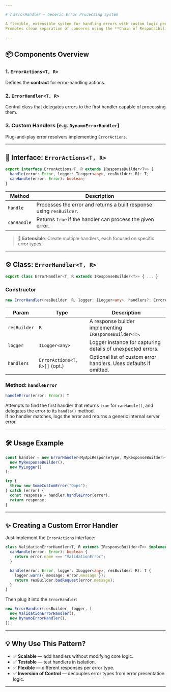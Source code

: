 ```yaml
---

# ❗ ErrorHandler — Generic Error Processing System

A flexible, extensible system for handling errors with custom logic per error type.  
Promotes clean separation of concerns using the **Chain of Responsibility** pattern.

---
```


## 📦 Components Overview

### 1. `ErrorActions<T, R>`  
Defines the **contract** for error-handling actions.

### 2. `ErrorHandler<T, R>`  
Central class that delegates errors to the first handler capable of processing them.

### 3. Custom Handlers (e.g. `DynamoErrorHandler`)  
Plug-and-play error resolvers implementing `ErrorActions`.

---

## 🧩 Interface: `ErrorActions<T, R>`

```ts
export interface ErrorActions<T, R extends IResponseBuilder<T>> {
  handle(error: Error, logger: ILogger<any>, resBuilder: R): T;
  canHandle(error: Error): boolean;
}
```

| Method      | Description                                                                 |
|-------------|-----------------------------------------------------------------------------|
| `handle`    | Processes the error and returns a built response using `resBuilder`.       |
| `canHandle` | Returns `true` if the handler can process the given error.                 |

> 🔁 **Extensible**: Create multiple handlers, each focused on specific error types.

---

## ⚙️ Class: `ErrorHandler<T, R>`

```ts
export class ErrorHandler<T, R extends IResponseBuilder<T>> { ... }
```

### Constructor

```ts
new ErrorHandler(resBuilder: R, logger: ILogger<any>, handlers?: ErrorActions<T, R>[])
```

| Param        | Type                           | Description                                                        |
|--------------|--------------------------------|--------------------------------------------------------------------|
| `resBuilder` | `R`                            | A response builder implementing `IResponseBuilder<T>`.             |
| `logger`     | `ILogger<any>`                 | Logger instance for capturing details of unexpected errors.        |
| `handlers`   | `ErrorActions<T, R>[]` (opt.)  | Optional list of custom error handlers. Uses defaults if omitted.  |

### Method: `handleError`

```ts
handleError(error: Error): T
```

Attempts to find the first handler that returns `true` for `canHandle()`, and delegates the error to its `handle()` method.  
If no handler matches, logs the error and returns a generic internal server error.

---

## 🛠️ Usage Example

```ts
const handler = new ErrorHandler<MyApiResponseType, MyResponseBuilder>(
  new MyResponseBuilder(),
  new MyLogger()
);

try {
  throw new SomeCustomError("Oops");
} catch (error) {
  const response = handler.handleError(error);
  return response;
}
```

---

## ✨ Creating a Custom Error Handler

Just implement the `ErrorActions` interface:

```ts
class ValidationErrorHandler<T, R extends IResponseBuilder<T>> implements ErrorActions<T, R> {
  canHandle(error: Error): boolean {
    return error.name === "ValidationError";
  }

  handle(error: Error, logger: ILogger<any>, resBuilder: R): T {
    logger.warn({ message: error.message });
    return resBuilder.badRequest(error.message);
  }
}
```

Then plug it into the `ErrorHandler`:

```ts
new ErrorHandler(resBuilder, logger, [
  new ValidationErrorHandler(),
  new DynamoErrorHandler(),
]);
```

---

## 💡 Why Use This Pattern?

- ✅ **Scalable** — add handlers without modifying core logic.
- ✅ **Testable** — test handlers in isolation.
- ✅ **Flexible** — different responses per error type.
- ✅ **Inversion of Control** — decouples error types from error presentation logic.

---